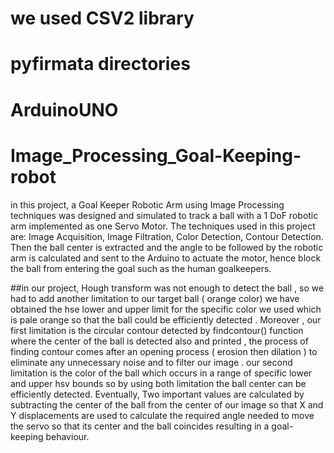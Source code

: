 # we used CSV2 library 
# pyfirmata directories
# ArduinoUNO 











# Image_Processing_Goal-Keeping-robot
in this project, a Goal Keeper Robotic Arm using Image Processing techniques was designed and simulated to track a ball
with a 1 DoF robotic arm implemented as one Servo Motor. The techniques used in this project are: Image Acquisition, Image
Filtration, Color Detection, Contour Detection. Then the ball center is extracted and the angle to be followed by the robotic
arm is calculated and sent to the Arduino to actuate the motor, hence block the ball from entering the goal such as the human
goalkeepers.




##in our project, Hough transform was not enough to detect the ball , so we had to add another limitation to our target
ball ( orange color) we have obtained the hse lower and upper limit for the specific color we used which is pale orange so
that the ball could be efficiently detected . Moreover , our first limitation is the circular contour detected by findcontour()
function where the center of the ball is detected also and printed , the process of finding contour comes after an opening
process ( erosion then dilation ) to eliminate any unnecessary noise and to filter our image . our second limitation is the
color of the ball which occurs in a range of specific lower and upper hsv bounds so by using both limitation the ball center
can be efficiently detected. Eventually, Two important values are calculated by subtracting the center of the ball from the
center of our image so that X and Y displacements are used to calculate the required angle needed to move the servo so
that its center and the ball coincides resulting in a goal-keeping behaviour.
